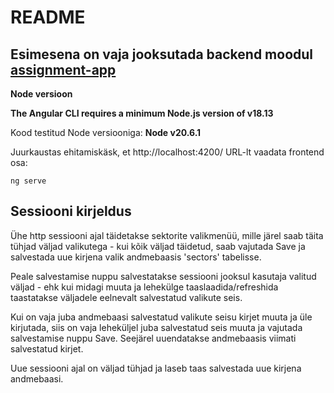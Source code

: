 # README

## Esimesena on vaja jooksutada backend moodul [assignment-app](https://github.com/rannomspp/assignment-app)

**Node versioon**

**The Angular CLI requires a minimum Node.js version of v18.13**

Kood testitud Node versiooniga: **Node v20.6.1**

Juurkaustas ehitamiskäsk, et http://localhost:4200/ URL-lt vaadata frontend osa:

```
ng serve
```

## Sessiooni kirjeldus

Ühe http sessiooni ajal täidetakse sektorite valikmenüü, mille järel saab täita tühjad väljad valikutega -
kui kõik väljad täidetud, saab vajutada Save ja salvestada uue kirjena valik andmebaasis 'sectors' tabelisse.

Peale salvestamise nuppu salvestatakse sessiooni jooksul kasutaja valitud väljad - ehk kui midagi muuta ja lehekülge taaslaadida/refreshida taastatakse väljadele eelnevalt salvestatud valikute seis.

Kui on vaja juba andmebaasi salvestatud valikute seisu kirjet muuta ja üle kirjutada, siis on vaja leheküljel juba salvestatud seis muuta ja vajutada salvestamise nuppu Save. Seejärel uuendatakse andmebaasis viimati salvestatud kirjet.

Uue sessiooni ajal on väljad tühjad ja laseb taas salvestada uue kirjena andmebaasi.
